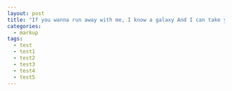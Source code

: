 ```yaml
---
layout: post
title: "If you wanna run away with me, I know a galaxy And I can take you for a ride I had a premonition that we fell into a rhythm Where the music don't stop for life Glitter in the sky, glitter in my eyes Shining just the way I like If you're feeling like you need a little bit of company You met me at the perfect time"
categories:
  - markup
tags:
  - test
  - test1
  - test2
  - test3
  - test4
  - test5
---
```

